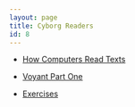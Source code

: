 ```yaml
---
layout: page
title: Cyborg Readers
id: 8
---
```

* [How Computers Read Texts](/textanalysiscoursebook/book/cyborg-readers/computer-reading)

* [Voyant Part One](/textanalysiscoursebook/book/cyborg-readers/voyant-part-one)

* [Exercises](/textanalysiscoursebook/book/cyborg-readers/exercises)